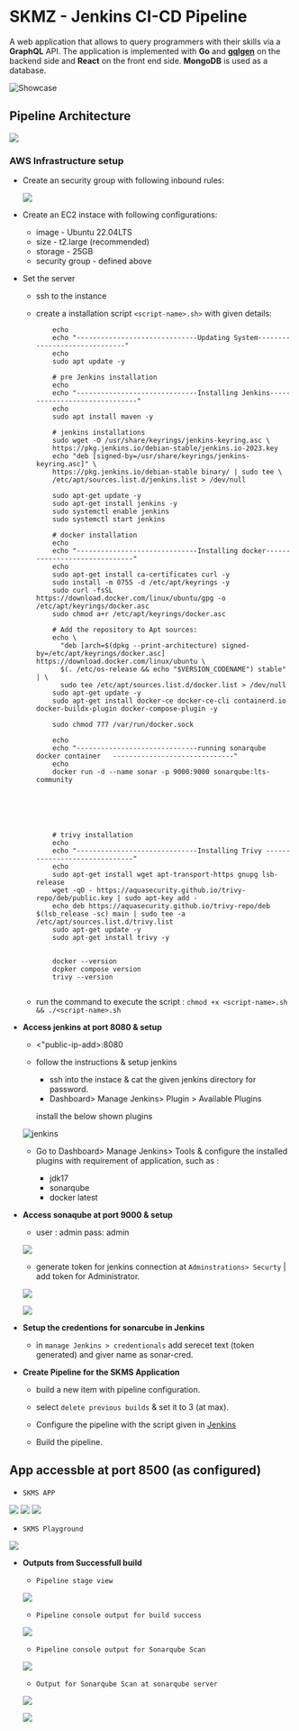 # SKMZ - Jenkins CI-CD Pipeline

A web application that allows to query programmers
with their skills via a **GraphQL** API. The
application is implemented with **Go** and
**[gqlgen](https://github.com/99designs/gqlgen)**
on the backend side and **React** on the front end
side. **MongoDB** is used as a database.

![Showcase](showcase.gif)

## Pipeline Architecture

![](./readme-assests/SKMS%20CICD.png)

### AWS Infrastructure setup

- Create an security group with following inbound rules:

  ![](./readme-assests/sg-rules.png)

- Create an EC2 instace with following configurations:

  - image - Ubuntu 22.04LTS
  - size - t2.large (recommended)
  - storage - 25GB
  - security group - defined above

- Set the server

  - ssh to the instance
  - create a installation script `<script-name>.sh>` with given details:

    ```#!/bin/bash
        echo
        echo "------------------------------Updating System------------------------------"
        echo
        sudo apt update -y

        # pre Jenkins installation
        echo
        echo "------------------------------Installing Jenkins------------------------------"
        echo
        sudo apt install maven -y

        # jenkins installations
        sudo wget -O /usr/share/keyrings/jenkins-keyring.asc \
        https://pkg.jenkins.io/debian-stable/jenkins.io-2023.key
        echo "deb [signed-by=/usr/share/keyrings/jenkins-keyring.asc]" \
        https://pkg.jenkins.io/debian-stable binary/ | sudo tee \
        /etc/apt/sources.list.d/jenkins.list > /dev/null

        sudo apt-get update -y
        sudo apt-get install jenkins -y
        sudo systemctl enable jenkins
        sudo systemctl start jenkins

        # docker installation
        echo
        echo "------------------------------Installing docker------------------------------"
        echo
        sudo apt-get install ca-certificates curl -y
        sudo install -m 0755 -d /etc/apt/keyrings -y
        sudo curl -fsSL https://download.docker.com/linux/ubuntu/gpg -o /etc/apt/keyrings/docker.asc
        sudo chmod a+r /etc/apt/keyrings/docker.asc

        # Add the repository to Apt sources:
        echo \
          "deb [arch=$(dpkg --print-architecture) signed-by=/etc/apt/keyrings/docker.asc] https://download.docker.com/linux/ubuntu \
          $(. /etc/os-release && echo "$VERSION_CODENAME") stable" | \
          sudo tee /etc/apt/sources.list.d/docker.list > /dev/null
        sudo apt-get update -y
        sudo apt-get install docker-ce docker-ce-cli containerd.io docker-buildx-plugin docker-compose-plugin -y

        sudo chmod 777 /var/run/docker.sock

        echo
        echo "------------------------------running sonarqube docker container   ------------------------------"
        echo
        docker run -d --name sonar -p 9000:9000 sonarqube:lts-community






        # trivy installation
        echo
        echo "------------------------------Installing Trivy ------------------------------"
        echo
        sudo apt-get install wget apt-transport-https gnupg lsb-release
        wget -qO - https://aquasecurity.github.io/trivy-repo/deb/public.key | sudo apt-key add -
        echo deb https://aquasecurity.github.io/trivy-repo/deb $(lsb_release -sc) main | sudo tee -a /etc/apt/sources.list.d/trivy.list
        sudo apt-get update -y
        sudo apt-get install trivy -y


        docker --version
        dcpker compose version
        trivy --version


    ```

  - run the command to execute the script : `chmod +x <script-name>.sh && ./<script-name>.sh`

- **Access jenkins at port 8080 & setup**

  - <"public-ip-add>:8080
  - follow the instructions & setup jenkins

    - ssh into the instace & cat the given jenkins directory for password.
    - Dashboard> Manage Jenkins> Plugin > Available Plugins

    install the below shown plugins

  ![jenkins](./readme-assests/plugings-used.png)

  - Go to Dashboard> Manage Jenkins> Tools & configure the installed plugins with requirement of application, such as :

    - jdk17
    - sonarqube
    - docker latest

- **Access sonaqube at port 9000 & setup**

  - user : admin pass: admin

  ![](./readme-assests/sonar-login.png)

  - generate token for jenkins connection at `Adminstrations> Securty`
    | add token for Administrator.

  ![](./readme-assests/token-generation-path.png)

  ![](./readme-assests/sonar%20token.png)

- **Setup the credentions for sonarcube in Jenkins**

  - in `manage Jenkins > credentionals` add serecet text (token generated) and giver name as sonar-cred.

- **Create Pipeline for the SKMS Application**

  - build a new item with pipeline configuration.
  - select `delete previous builds` & set it to 3 (at max).
  - Configure the pipeline with the script given in [Jenkins](https://github.com/syash7202/skmz-app-ci-cd/blob/master/Jenkinsfile)

  - Build the pipeline.

## **App accessble at port 8500 (as configured)**

- `SKMS APP`

![](./readme-assests/app-search-1.png)
![](./readme-assests/app-search-2.png)
![](./readme-assests/app-search-3.png)

- `SKMS Playground`

![](./readme-assests/playground.png)

- **Outputs from Successfull build**

  - `Pipeline stage view`

  ![](./readme-assests/stage-view.png)

  - `Pipeline console output for build success`

  ![](./readme-assests/pipeline-success.png)

  - `Pipeline console output for Sonarqube Scan`

  ![](./readme-assests/sonarqube-ouput.png)

  - `Output for Sonarqube Scan at sonarqube server`

  ![](./readme-assests/sonarqube-overall.png)

  ![](./readme-assests/sonarqube-project.png)
